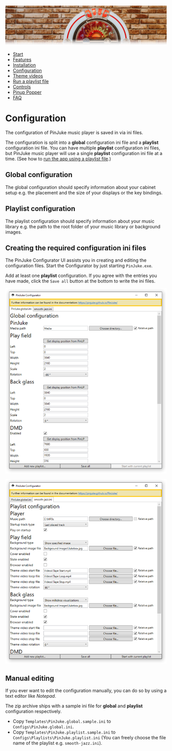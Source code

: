 ![Jukebox](images/jukebox-header.png)

- [Start](index.md)
- [Features](FEATURES.md)
- [Installation](INSTALLATION.md)
- [Configuration](CONFIGURATION.md)
- [Theme videos](THEME-VIDEOS.md)
- [Run a playlist file](RUN.md)
- [Controls](CONTROLS.md)
- [Pinup Popper](PINUP-POPPER.md)
- [FAQ](FAQ.md)

# Configuration

The configuration of PinJuke music player is saved in via ini files.

The configuration is split into a **global** configuration ini file and a **playlist** configuration ini file. You can have multiple **playlist** configuration ini files, but PinJuke music player will use a single **playlist** configuration ini file at a time. (See how to [run the app using a playlist file](RUN.md).)

## Global configuration

The global configuration should specify information about your cabinet setup e.g. the placement and the size of your displays or the key bindings.

## Playlist configuration

The playlist configuration should specify information about your music library e.g. the path to the root folder of your music library or background images.

## Creating the required configuration ini files

The PinJuke Configurator UI assists you in creating and editing the configuration files. Start the Configurator by just starting `PinJuke.exe`.

Add at least one **playlist** configuration. If you agree with the entries you have made, click the `Save all` button at the bottom to write the ini files.

![Window of the PinJuke Configurator showing the global configuration](images/configurator-1.png)

![Window of the PinJuke Configurator showing the global configuration](images/configurator-2.png)

## Manual editing

If you ever want to edit the configuration manually, you can do so by using a text editor like *Notepad*.

The zip archive ships with a sample ini file for **global** and **playlist** configuration respectively.

- Copy `Templates\PinJuke.global.sample.ini` to `Configs\PinJuke.global.ini`.
- Copy `Templates\PinJuke.playlist.sample.ini` to `Configs\Playlists\PinJuke.playlist.ini` (You can freely choose the file name of the playlist e.g. `smooth-jazz.ini`).

